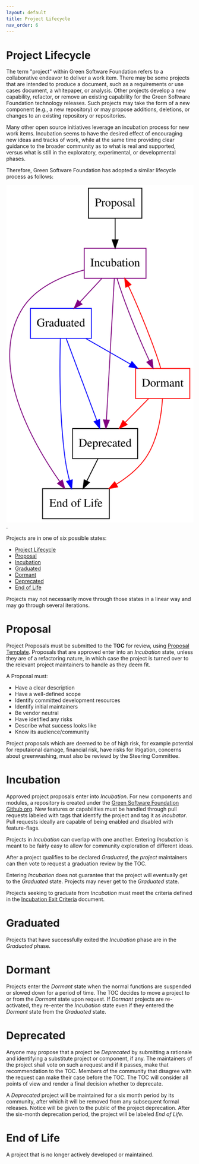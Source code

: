 ```yaml
---
layout: default
title: Project Lifecycle
nav_order: 6
---
```

[//]: # (SPDX-License-Identifier: CC-BY-4.0)

# Project Lifecycle

The term "project" within Green Software Foundation refers to a collaborative endeavor to deliver a work item. There may be some projects that are intended to produce a document, such as a requirements or use cases document, a whitepaper, or analysis. Other projects develop a new capability, refactor, or remove an existing capability for the Green Software Foundation technology releases. Such projects may take the form of a new component (e.g., a new repository) or may propose additions, deletions, or changes to an existing repository or repositories.

Many other open source initiatives leverage an incubation process for new work items. Incubation seems to have the desired effect of encouraging new ideas and tracks of work, while at the same time providing clear guidance to the broader community as to what is real and supported, versus what is still in the exploratory, experimental, or developmental phases.

Therefore, Green Software Foundation has adopted a similar lifecycle process as follows:

![Project lifecycle in graph format](project-lifecycle.svg "Project Lifecycle Graph").

Projects are in one of six possible states:

- [Project Lifecycle](#project-lifecycle)
- [Proposal](#proposal)
- [Incubation](#incubation)
- [Graduated](#graduated)
- [Dormant](#dormant)
- [Deprecated](#deprecated)
- [End of Life](#end-of-life)

Projects may not necessarily move through those states in a linear way and may go through several iterations.

# Proposal

Project Proposals must be submitted to the **TOC** for review, using [Proposal Template](TODO). Proposals that are approved enter into an *Incubation* state, unless they are of a refactoring nature, in which case the project is turned over to the relevant project maintainers to handle as they deem fit.

A Proposal must:

-   Have a clear description
-   Have a well-defined scope
-   Identify committed development resources
-   Identify initial maintainers
-   Be vendor neutral
-   Have idetified any risks
-   Describe what success looks like
-   Know its audience/community

Project proposals which are deemed to be of high risk, for example potential for reputaional damage, financial risk, have risks for litigation, concerns about greenwashing, must also be reviewd by the Steering Committee.

# Incubation

Approved project proposals enter into *Incubation*. For new components and modules, a repository is created under the [Green Software Foundation Github org](https://github.com/Green-Software-Foundation). New features or capabilities must be handled through pull requests labeled with tags that identify the project and tag it as *incubator*. Pull requests ideally are capable of being enabled and disabled with feature-flags.

Projects in *Incubation* can overlap with one another. Entering *Incubation* is meant to be fairly easy to allow for community exploration of different ideas.

After a project qualifies to be declared *Graduated*, the *project* maintainers can then vote to request a graduation review by the TOC.

Entering *Incubation* does not guarantee that the project will eventually get to the *Graduated* state. Projects may never get to the *Graduated* state.

Projects seeking to graduate from *Incubation* must meet the criteria defined in the [Incubation Exit Criteria](./project-incubation-exit.md) document.

# Graduated

Projects that have successfully exited the *Incubation* phase are in the *Graduated* phase.

# Dormant

Projects enter the *Dormant* state when the normal functions are suspended or slowed down for a period of time. The TOC decides to move a project to or from the *Dormant* state upon request. If *Dormant* projects are re-activated, they re-enter the *Incubation* state even if they entered the *Dormant* state from the *Graduated* state.

# Deprecated

Anyone may propose that a project be *Deprecated* by submitting a rationale and identifying a substitute project or component, if any. The maintainers of the project shall vote on such a request and if it passes, make that recommendation to the TOC. Members of the community that disagree with the request can make their case before the TOC. The TOC will consider all points of view and render a final decision whether to deprecate.

A *Deprecated* project will be maintained for a six month period by its community, after which it will be removed from any subsequent formal releases. Notice will be given to the public of the project deprecation. After the six-month deprecation period, the project will be labeled *End of Life*.

# End of Life

A project that is no longer actively developed or maintained.
